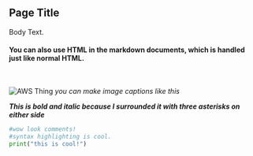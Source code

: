 ## Page Title
Body Text.
<h4>You can also use HTML in the markdown documents, which is handled just like normal HTML.</h2><br/>

![AWS Thing](https://i.ibb.co/DGjvsyD/download.png)
*you can make image captions like this*

***This is bold and italic because I surrounded it with three asterisks on either side***

```python
#wow look comments!
#syntax highlighting is cool.
print("this is cool!")
```